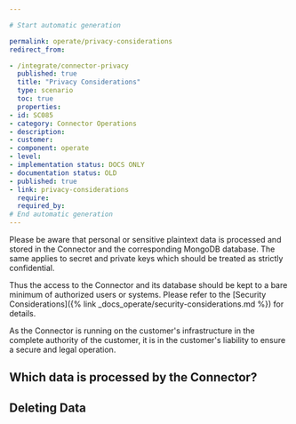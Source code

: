 ```yaml
---

# Start automatic generation

permalink: operate/privacy-considerations
redirect_from:

- /integrate/connector-privacy
  published: true
  title: "Privacy Considerations"
  type: scenario
  toc: true
  properties:
- id: SC085
- category: Connector Operations
- description:
- customer:
- component: operate
- level:
- implementation status: DOCS ONLY
- documentation status: OLD
- published: true
- link: privacy-considerations
  require:
  required_by: 
# End automatic generation
---
```


Please be aware that personal or sensitive plaintext data is processed and stored in the Connector and the corresponding MongoDB database. The same applies to secret and private keys which should be treated as strictly confidential.

Thus the access to the Connector and its database should be kept to a bare minimum of authorized users or systems. Please refer to the [Security Considerations]({% link _docs_operate/security-considerations.md %}) for details.

As the Connector is running on the customer's infrastructure in the complete authority of the customer, it is in the customer's liability to ensure a secure and legal operation.

## Which data is processed by the Connector?

## Deleting Data
